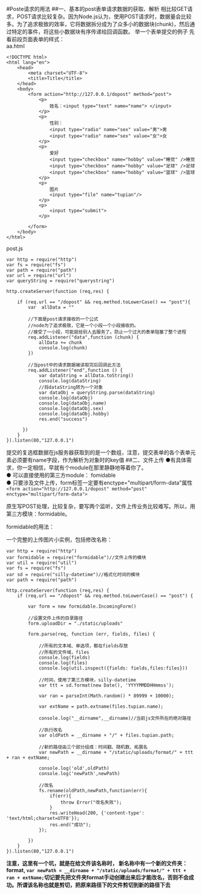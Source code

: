 #Poste请求的用法
##一、基本的post表单请求数据的获取、解析
相比较GET请求，POST请求比较复杂。因为Node.js认为，使用POST请求时，数据量会比较多。为了追求极致的效率，它将数据拆分成为了众多小的数据块(chunk)，然后通过特定的事件，将这些小数据块有序传递给回调函数。
举一个表单提交的例子
先看前段页面表单的样式：<br>
aa.html

	<!DOCTYPE html>
	<html lang="en">
		<head>
		    <meta charset="UTF-8">
		    <title>Title</title>
		</head>
		<body>
		    <form action="http://127.0.0.1/dopost" method="post">
		        <p>
		            姓名：<input type="text" name="name"> </input>
		        </p>
		        <p>
		            性别：
		            <input type="radio" name="sex" value="男">男
		            <input type="radio" name="sex" value="女">女
		        </p>
		        <p>
		            爱好
		            <input type="checkbox" name="hobby" value="睡觉" />睡觉
		            <input type="checkbox" name="hobby" value="足球" />足球
		            <input type="checkbox" name="hobby" value="篮球" />篮球
		        </p>
		        <p>
		            图片
		            <input type="file" name="tupian"/>
		        </p>
		        <p>
		            <input type="submit">
		        </p>
		
		    </form>
		</body>
	</html>

post.js

	var http = require("http")
	var fs = require("fs")
	var path = require("path")
	var url = require("url")
	var queryString = require("querystring")

	http.createServer(function (req,res) {

	    if (req.url == "/dopost" && req.method.toLowerCase() == "post"){
	        var  allData = ""

			//下面是post请求接收的一个公式
        	//node为了追求极致，它是一个小段一个小段接收的。
        	//接受了一小段，可能就给别人去服务了。防止一个过大的表单阻塞了整个进程
	        req.addListener("data",function (chunk) {
	            allData += chunk
	            console.log(chunk)
	        })

			//当post中的请求数据被读取完后回调此方法
	        req.addListener("end",function () {
	            var dataString = allData.toString()
	            console.log(dataString)
	            //将dataString转为一个对象
	            var dataObj = queryString.parse(dataString)
	            console.log(dataObj)
	            console.log(dataObj.name)
	            console.log(dataObj.sex)
	            console.log(dataObj.hobby)
	            res.end("success")
	
	      })
		}
	}).listen(80,"127.0.0.1")

提交的复选框数据在js服务器获取到的是一个数组，注意，提交表单的各个表单元素必须要有name字段，作为解析为对象时的key值
##二、文件上传
●有具体需求，你一定相信，早就有个module在那里静静地等着你了。<br>
● 可以直接使用的第三方module： fomidable<br>
● 只要涉及文件上传，form标签一定要有enctype="multipart/form-data"属性<br>
	`<form action="http://127.0.0.1/dopost" method="post" enctype="multipart/form-data">`

原生写POST处理，比较复杂，要写两个监听，文件上传业务比较难写。所以，用第三方模块：formidable。<br>

formidable的用法：<br>

一个完整的上传图片小实例，包括修改名称：

	var http = require("http")
	var formidable = require("formidable")//文件上传的模块
	var util = require("util")
	var fs = require("fs")
	var sd = require("silly-datetime")//格式化时间的模块
	var path = require("path")

	http.createServer(function (req,res) {
	    if (req.url == "/dopost" && req.method.toLowerCase() == "post") {

	        var form = new formidable.IncomingForm()

	        //设置文件上传的目录路径
	        form.uploadDir = "./static/uploads"

	        form.parse(req, function (err, fields, files) {

	            //所有的文本域、单选项，都在fields存放
	            //所有的文件域，files
	            console.log(fields)
	            console.log(files)
	            console.log(util.inspect({fields: fields,files:files}))

	            //时间，使用了第三方模块，silly-datetime
	            var ttt = sd.format(new Date(), 'YYYYMMDDHHmmss');

	            var ran = parseInt(Math.random() * 89999 + 10000);

	            var extName = path.extname(files.tupian.name);

	            console.log("__dirname",__dirname)//当前js文件所在的绝对路径

	            //执行改名
	            var oldPath = __dirname + "/" + files.tupian.path;

	            //新的路径由三个部分组成：时间戳、随机数、拓展名
	            var newPath = __dirname + "/static/uploads/format/" + ttt + ran + extName;

	            console.log('old',oldPath)
	            console.log('newPath',newPath)

	            //改名
	            fs.rename(oldPath,newPath,function(err){
	                if(err){
	                    throw Error("改名失败");
	                }
	                res.writeHead(200, {'content-type': 'text/html;charset=UTF8'});
	                res.end("成功");
	            });
	
	        })
	    }
	}).listen(80,"127.0.0.1")
	
**注意，这里有一个坑，就是在给文件该名称时， 新名称中有一个新的文件夹： format, ````var newPath = __dirname + "/static/uploads/format/" + ttt + ran + extName;````切记要先把文件夹format手动创建出来后才能改名，否则不会成功。所谓该名称也就是剪切，把原来路径下的文件剪切到新的路径下去**



